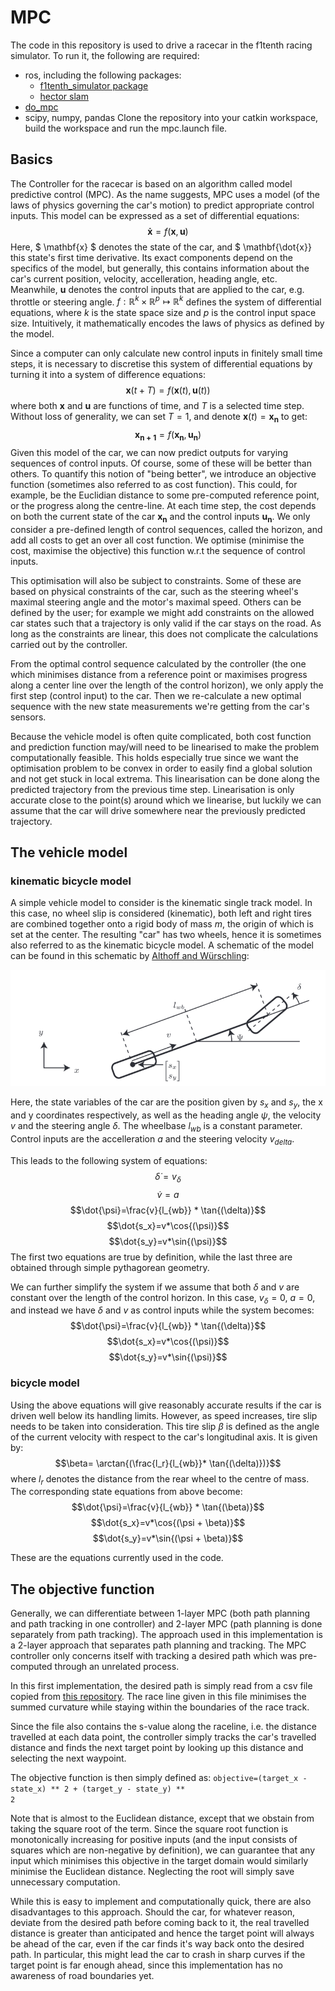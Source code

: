 # MPC
The code in this repository is used to drive a racecar in the f1tenth racing simulator. 
To run it, the following are required:
- ros, including the following packages:
  - [f1tenth_simulator package](https://github.com/f1tenth/f1tenth_simulator)
  - [hector slam](http://wiki.ros.org/hector_slam)
- [do_mpc](https://www.do-mpc.com/en/latest/)
- scipy, numpy, pandas
Clone the repository into your catkin workspace, build the workspace and run the mpc.launch file.

## Basics
The Controller for the racecar is based on an algorithm called model predictive control (MPC). As the name suggests, MPC uses a model (of the 
laws of physics governing the car's motion) to predict appropriate control inputs. This model can be expressed as a set of differential equations:
$$ \mathbf{\dot{x}}=f(\mathbf{x}, \mathbf{u}) $$
Here, $ \mathbf{x} $ denotes the state of the car, and $ \mathbf{\dot{x}} this state's first time derivative. Its exact components depend on the specifics of the model, but generally, this contains information
about the car's current position, velocity, accelleration, heading angle, etc. Meanwhile, $\mathbf{u}$ denotes the control inputs that are applied to 
the car, e.g. throttle or steering angle.  $f:\mathbb{R}^k \times \mathbb{R}^p \mapsto \mathbb{R}^k$ defines the system of differential equations, where
$k$ is the state space size and $p$ is the control input space size. Intuitively, it mathematically encodes the laws of physics as defined by the model. 

Since a computer can only calculate new control inputs in finitely small time steps, it is necessary to discretise this system of differential equations 
by turning it into a system of difference equations:
$$ \mathbf{x}(t+T)=f(\mathbf{x}(t), \mathbf{u}(t))$$
where both $\mathbf{x}$ and $\mathbf{u}$ are functions of time, and $T$ is a selected time step. Without loss of generality, we can set $T=1$, and denote $\mathbf{x}(t)= \mathbf{x_n}$ to get:
$$ \mathbf{x_{n+1}}=f(\mathbf{x_n}, \mathbf{u_n})$$
Given this model of the car, we can now predict outputs for varying sequences of control inputs. Of course, some of these will be better than others. To quantify this notion of "being better", we introduce an objective function (sometimes also referred to as cost function). 	This could, for example, be the Euclidian distance to some pre-computed reference point, or the progress along the centre-line. At each time step, the cost depends on both the current state of the car $\mathbf{x_n}$ and the control inputs $\mathbf{u_n}$. We only consider a pre-defined length of control sequences, called the horizon, and add all costs to get an over all cost function. We optimise (minimise the cost, maximise the objective) this function w.r.t the sequence of control inputs.

This optimisation will also be subject to constraints. Some of these are based on physical constraints of the car, such as the steering wheel's maximal steering angle and the motor's maximal speed. Others can be defined by the user; for example we might add constraints on the allowed car states such that a trajectory is only valid if the car stays on the road. As long as the constraints are linear, this does not complicate the calculations carried out by the controller.

From the optimal control sequence calculated by the controller (the one which minimises distance from a reference point or maximises progress along a center line over the length of the control horizon), we only apply the first step (control input) to the car. Then we re-calculate a new optimal sequence with the new state measurements we're getting from the car's sensors.

Because the vehicle model is often quite complicated, both cost function and prediction function may/will need to be linearised to make the problem computationally feasible. This holds especially true since we want the optimisation problem to be convex in order to easily find a global solution and not get stuck in local extrema. This linearisation can be done along the predicted trajectory from the previous time step. Linearisation is only accurate close to the point(s) around which we linearise, but luckily we can assume that the car will drive somewhere near the previously predicted trajectory.

## The vehicle model
### kinematic bicycle model
A simple vehicle model to consider is the kinematic single track model. In this case, no wheel slip is considered (kinematic), both left and right tires are combined together onto a rigid body of mass $m$, the origin of which is set at the center. The resulting "car" has two wheels, hence it is sometimes also referred to as the kinematic bicycle model.  A schematic of the model can be found in this schematic by [Althoff and Würschling](https://gitlab.lrz.de/tum-cps/commonroad-vehicle-models/-/blob/master/vehicleModels_commonRoad.pdf): 

![Schematic of kinematic bicycle model](https://github.com/FionaLapp/f1tenth_mpc/blob/master/src/explanation_docs/kinematic_bicycle_model_schematic.png) 

Here, the state variables of the car are the position given by $s_x$ and $s_y$, the x and y coordinates respectively, as well as the heading angle $\psi$, the velocity $v$ and the steering angle $\delta$. The wheelbase $l_{wb}$ is a constant parameter. Control inputs are the accelleration $a$ and the steering velocity $v_{delta}$.

This leads to the following system of equations:
$$\dot{\delta}=v_{\delta}$$
$$\dot{v}=a$$
$$\dot{\psi}=\frac{v}{l_{wb}} * \tan{(\delta)}$$
$$\dot{s_x}=v*\cos{(\psi)}$$
$$\dot{s_y}=v*\sin{(\psi)}$$
The first two equations are true by definition, while the last three are obtained through simple pythagorean geometry.

We can further simplify the system if we assume that both $\delta$ and $v$ are constant over the length of the control horizon. In this case, $v_{\delta}=0$, $a=0$,  and instead we have $\delta$ and $v$ as control inputs while the system becomes:
$$\dot{\psi}=\frac{v}{l_{wb}} * \tan{(\delta)}$$
$$\dot{s_x}=v*\cos{(\psi)}$$
$$\dot{s_y}=v*\sin{(\psi)}$$

### bicycle model
Using the above equations will give reasonably accurate results if the car is driven well below its handling limits. However, as speed increases, tire slip needs to be taken into consideration. This tire slip $\beta$ is defined as the angle of the current velocity with respect to the car's longitudinal axis. It is given by:
$$\beta= \arctan{(\frac{l_r}{l_{wb}}* \tan{(\delta)})}$$
where $l_r$ denotes the distance from the rear wheel to the centre of mass.
The corresponding state equations from above become:
$$\dot{\psi}=\frac{v}{l_{wb}} * \tan{(\beta)}$$
$$\dot{s_x}=v*\cos{(\psi + \beta)}$$
$$\dot{s_y}=v*\sin{(\psi + \beta)}$$

These are the equations currently used in the code.

## The objective function
Generally, we can differentiate between 1-layer MPC (both path planning and path tracking in one controller) and 2-layer MPC (path planning is done separately from path tracking). The approach used in this implementation is a 2-layer approach that separates path planning and tracking. The MPC controller only concerns itself with tracking a desired path which was pre-computed through an unrelated process.

In this first implementation, the desired path is simply read from a csv file copied from [this repository](https://github.com/f1tenth/f1tenth_racetracks). The race line given in this file minimises the summed curvature while staying within the boundaries of the race track.

Since the file also contains the s-value along the raceline, i.e. the distance travelled at each data point, the controller simply tracks the car's travelled distance and finds the next target point by looking up this distance and selecting the next waypoint.

The objective function is then simply defined as: <code>objective=(target_x - state_x) ** 2 + (target_y - state_y) ** 2</code>

Note that is almost to the Euclidean distance, except that we obstain from taking the square root of the term. Since the square root function is monotonically increasing for positive inputs (and the input consists of squares which are non-negative by definition), we can guarantee that any input which minimises this objective in the target domain would similarly minimise the Euclidean distance. Neglecting the root will simply save unnecessary computation.

While this is easy to implement and computationally quick, there are also disadvantages to this approach. Should the car, for whatever reason, deviate from the desired path before coming back to it, the real travelled distance is greater than anticipated and hence the target point will always be ahead of the car, even if the car finds it's way back onto the desired path. In particular, this might lead the car to crash in sharp curves if the target point is far enough ahead, since this implementation has no awareness of road boundaries yet.

